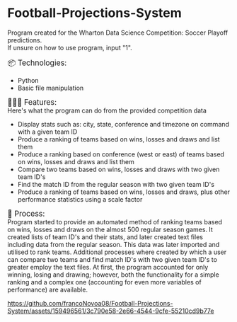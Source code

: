 # Football-Projections-System
Program created for the Wharton Data Science Competition: Soccer Playoff predictions.  
If unsure on how to use program, input "1".  


<span style="font-size: larger;">📦 Technologies:</span>
 - Python
 - Basic file manipulation


<span style="font-size: larger;">👩🏽‍🍳 Features:  </span>  
Here's what the program can do from the provided competition data  
- Display stats such as: city, state, conference and timezone on command with a given team ID
- Produce a ranking of teams based on wins, losses and draws and list them
- Produce a ranking based on conference (west or east) of teams based on wins, losses and draws and list them
- Compare two teams based on wins, losses and draws with two given team ID's
- Find the match ID from the regular season with two given team ID's
- Produce a ranking of teams based on wins, losses and draws, plus other performance statistics using a scale factor

<span style="font-size: larger;">💭  Process:  </span>  
Program started to provide an automated method of ranking teams based on wins, losses and draws on the almost 500 regular season games. 
It created lists of team ID's and their stats, and later created text files including data from the regular season. This data was later imported and 
utilised to rank teams. Additional processes where created by which a user can compare two teams and find match ID's with two given team ID's
to greater employ the text files. At first, the program accounted for only winning, losing and drawing; however, both the functionality for a simple ranking and a complex one (accounting for even more variables of performance) are available.  



https://github.com/francoNovoa08/Football-Projections-System/assets/159496561/3c790e58-2e66-4544-9cfe-55210cd9b77e


